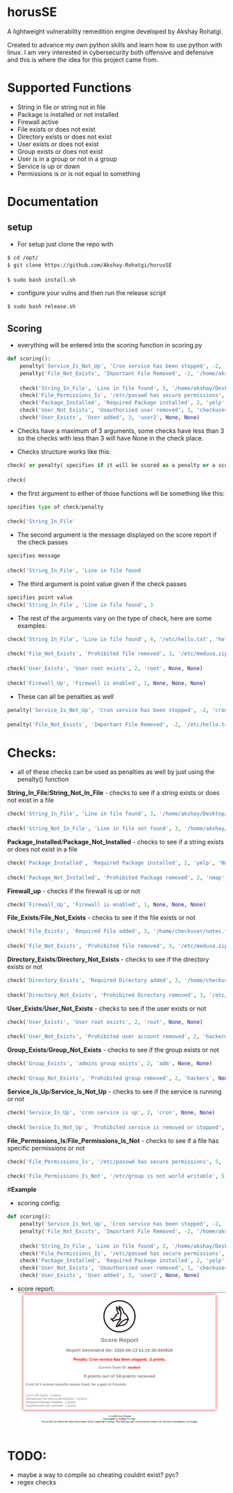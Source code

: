 # horusSE

A lightweight vulnerability remedition engine developed by Akshay Rohatgi.

Created to advance my own python skills and learn how to use python with linux. I am very interested in cybersecurity both offensive and defensive and this is where the idea for this project came from.

# Supported Functions
- String in file or string not in file
- Package is installed or not installed
- Firewall active
- File exists or does not exist
- Directory exists or does not exist
- User exists or does not exist
- Group exists or does not exist
- User is in a group or not in a group
- Service is up or down
- Permissions is or is not equal to something

# Documentation

## setup
- For setup just clone the repo with
```bash
$ cd /opt/
$ git clone https://github.com/Akshay-Rohatgi/horusSE

$ sudo bash install.sh
```
- configure your vulns and then run the release script 
```bash
$ sudo bash release.sh
```

## __Scoring__
- everything will be entered into the scoring function in scoring.py
```python
def scoring():
    penalty('Service_Is_Not_Up', 'Cron service has been stopped', -2, 'cron', None, None)
    penalty('File_Not_Exists', 'Important File Removed', -2, '/home/akshay/Desktop/check.txt', None, None)

    check('String_In_File', 'Line in file found', 3, '/home/akshay/Desktop/check.txt', 'hello', None)
    check('File_Permissions_Is', '/etc/passwd has secure permissions', 5, '/etc/passwd', 644, None)
    check('Package_Installed', 'Required Package installed', 2, 'yelp', 'None', None)
    check('User_Not_Exists', 'Unauthorized user removed', 1, 'checkuser', None, None)
    check('User_Exists', 'User added', 3, 'user2', None, None)
```
- Checks have a maximum of 3 arguments, some checks have less than 3 so the checks with less than 3 will have None in the check place.

- Checks structure works like this:
```python
check( or penalty( specifies if it will be scored as a penalty or a scoring check

check(
```

- the first argument to either of those functions will be something like this:
```python
specifies type of check/penalty

check('String_In_File'
```

- The second argument is the message displayed on the score report if the check passes
```python
specifies message

check('String_In_File', 'Line in file found
```

- The third argument is point value given if the check passes
```python
specifies point value
check('String_In_File', 'Line in file found', 3
```

- The rest of the arguments vary on the type of check, here are some examples:
```python
check('String_In_File', 'Line in file found', 4, '/etc/hello.txt', 'hello', None)

check('File_Not_Exists', 'Prohibited file removed', 3, '/etc/medusa.zip', None, None)

check('User_Exists', 'User root exists', 2, 'root', None, None)

check('Firewall_Up', 'Firewall is enabled', 1, None, None, None)
```

- These can all be penalties as well
```python
penalty('Service_Is_Not_Up', 'Cron service has been stopped', -2, 'cron', None, None)

penalty('File_Not_Exists', 'Important File Removed', -2, '/etc/hello.txt', None, None)

```

# Checks:
- all of these checks can be used as penalties as well by just using the penalty() function

__String_In_File__/__String_Not_In_File__ - checks to see if a string exists or does not exist in a file
```python
check('String_In_File', 'Line in file found', 3, '/home/akshay/Desktop/check.txt', 'hello', None)

check('String_Not_In_File', 'Line in file not found', 3, '/home/akshay/Desktop/check.txt', 'hackerman hacks', None)
```

__Package_Installed__/__Package_Not_Installed__ - checks to see if a string exists or does not exist in a file
```python
check('Package_Installed', 'Required Package installed', 2, 'yelp', 'None', None)

check('Package_Not_Installed', 'Prohibited Package removed', 2, 'nmap', 'None', None)
```

__Firewall_up__ - checks if the firewall is up or not
```python
check('Firewall_Up', 'Firewall is enabled', 1, None, None, None)
```

__File_Exists__/__File_Not_Exists__ - checks to see if the file exists or not
```python
check('File_Exists', 'Required File added', 3, '/home/checkuser/notes.txt', None, None)

check('File_Not_Exists', 'Prohibited file removed', 3, '/etc/medusa.zip', None, None)
```

__Directory_Exists__/__Directory_Not_Exists__ - checks to see if the directory exists or not
```python
check('Directory_Exists', 'Required Directory added', 3, '/home/checkuser/notes', None, None)

check('Directory_Not_Exists', 'Prohibited Directory removed', 3, '/etc/hackingnotes', None, None)
```

__User_Exists__/__User_Not_Exists__ - checks to see if the user exists or not
```python
check('User_Exists', 'User root exists', 2, 'root', None, None)

check('User_Not_Exists', 'Prohibited user account removed', 2, 'hackerman', None, None)
```

__Group_Exists__/__Group_Not_Exists__ - checks to see if the group exists or not
```python
check('Group_Exists', 'admins group exists', 2, 'adm', None, None)

check('Group_Not_Exists', 'Prohibited group removed', 2, 'hackers', None, None)
```

__Service_Is_Up__/__Service_Is_Not_Up__ - checks to see if the service is running or not
```python
check('Service_Is_Up', 'cron service is up', 2, 'cron', None, None)

check('Service_Is_Not_Up', 'Prohibited service is removed or stopped', 2, 'nfs', None, None)
```

__File_Permissions_Is__/__File_Permissions_Is_Not__ - checks to see if a file has specific permissions or not
```python
check('File_Permissions_Is', '/etc/passwd has secure permissions', 5, '/etc/passwd', 644, None)

check('File_Permissions_Is_Not', '/etc/group is not world writable', 5, '/etc/group', 777, None)
```

#__Example__
- scoring config:
```python 
def scoring():
    penalty('Service_Is_Not_Up', 'Cron service has been stopped', -2, 'cron', None, None)
    penalty('File_Not_Exists', 'Important File Removed', -2, '/home/akshay/Desktop/check.txt', None, None)

    check('String_In_File', 'Line in file found', 3, '/home/akshay/Desktop/check.txt', 'hello', None)
    check('File_Permissions_Is', '/etc/passwd has secure permissions', 5, '/etc/passwd', 644, None)
    check('Package_Installed', 'Required Package installed', 2, 'yelp', 'None', None)
    check('User_Not_Exists', 'Unauthorized user removed', 1, 'checkuser', None, None)
    check('User_Exists', 'User added', 3, 'user2', None, None)
```
- score report:
![score report](static/score_report_example.png)

# TODO:
- maybe a way to compile so cheating couldnt exist? pyc?
- regex checks
